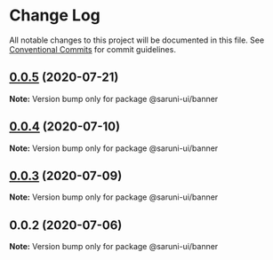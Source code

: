 # Change Log

All notable changes to this project will be documented in this file.
See [Conventional Commits](https://conventionalcommits.org) for commit guidelines.

## [0.0.5](https://github.com/tambium/saruni-ui/compare/@saruni-ui/banner@0.0.4...@saruni-ui/banner@0.0.5) (2020-07-21)

**Note:** Version bump only for package @saruni-ui/banner





## [0.0.4](https://github.com/tambium/saruni-ui/compare/@saruni-ui/banner@0.0.3...@saruni-ui/banner@0.0.4) (2020-07-10)

**Note:** Version bump only for package @saruni-ui/banner





## [0.0.3](https://github.com/tambium/saruni-ui/compare/@saruni-ui/banner@0.0.2...@saruni-ui/banner@0.0.3) (2020-07-09)

**Note:** Version bump only for package @saruni-ui/banner





## 0.0.2 (2020-07-06)

**Note:** Version bump only for package @saruni-ui/banner
